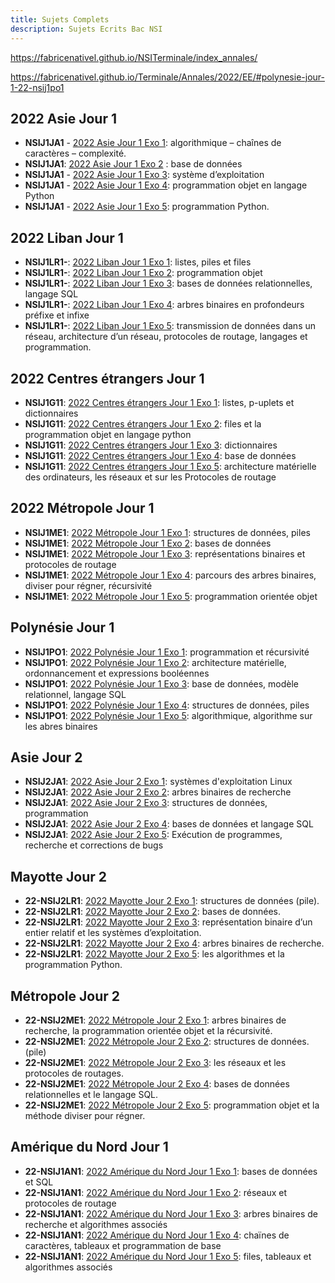 ```yaml
---
title: Sujets Complets
description: Sujets Ecrits Bac NSI
---
```


https://fabricenativel.github.io/NSITerminale/index_annales/

https://fabricenativel.github.io/Terminale/Annales/2022/EE/#polynesie-jour-1-22-nsij1po1

## 2022 Asie Jour 1

- **NSIJ1JA1** - [2022 Asie Jour 1 Exo 1](./pdf/22-NSIJ1JA1-exo1.pdf): algorithmique – chaînes de caractères – complexité.
- **NSIJ1JA1**: [2022 Asie Jour 1 Exo 2](./pdf/2022-Asie-1-exo2.pdf) : base de données
- **NSIJ1JA1** - [2022 Asie Jour 1 Exo 3](./pdf/22-NSIJ1JA1-exo3-complet.pdf): système d’exploitation
- **NSIJ1JA1** - [2022 Asie Jour 1 Exo 4](./pdf/22-NSIJ1JA1-exo4.pdf): programmation objet en langage Python
- **NSIJ1JA1** - [2022 Asie Jour 1 Exo 5](./pdf/22-NSIJ1JA1-exo5.pdf): programmation Python.

## 2022 Liban Jour 1

- **NSIJ1LR1-**: [2022 Liban Jour 1 Exo 1](./pdf/22-NSIJ1LR1-exo1.pdf): listes, piles et files
- **NSIJ1LR1-**: [2022 Liban Jour 1 Exo 2](./pdf/22-NSIJ1LR1-exo2.pdf): programmation objet
- **NSIJ1LR1-**: [2022 Liban Jour 1 Exo 3](./pdf/22-NSIJ1LR1-exo3-complet.pdf): bases de données relationnelles, langage SQL
- **NSIJ1LR1-**: [2022 Liban Jour 1 Exo 4](./pdf/22-NSIJ1LR1-exo4.pdf): arbres binaires en profondeurs préfixe et infixe
- **NSIJ1LR1-**: [2022 Liban Jour 1 Exo 5](./pdf/22-NSIJ1LR1-exo5.pdf): transmission de données dans un réseau, architecture d’un réseau, protocoles de routage, langages et programmation.

## 2022 Centres étrangers Jour 1

- **NSIJ1G11**: [2022 Centres étrangers Jour 1 Exo 1](./pdf/22-NSIJ1G11-exo1.pdf): listes, p-uplets et dictionnaires
- **NSIJ1G11**: [2022 Centres étrangers Jour 1 Exo 2](./pdf/22-NSIJ1G11-exo2.pdf): files et la programmation objet en langage python
- **NSIJ1G11**: [2022 Centres étrangers Jour 1 Exo 3](./pdf/22-NSIJ1G11-exo3.pdf): dictionnaires
- **NSIJ1G11**: [2022 Centres étrangers Jour 1 Exo 4](./pdf/22-NSIJ1G11-exo4.pdf): base de données
- **NSIJ1G11**: [2022 Centres étrangers Jour 1 Exo 5](./pdf/22-NSIJ1G11-exo5.pdf): architecture matérielle des ordinateurs, les réseaux et sur les Protocoles de routage

## 2022 Métropole Jour 1

- **NSIJ1ME1**: [2022 Métropole Jour 1 Exo 1](./pdf/22-NSIJ1ME1-exo1.pdf): structures de données, piles
- **NSIJ1ME1**: [2022 Métropole Jour 1 Exo 2](./pdf/22-NSIJ1ME1-exo2.pdf): bases de données
- **NSIJ1ME1**: [2022 Métropole Jour 1 Exo 3](./pdf/22-NSIJ1ME1-exo3.pdf): représentations binaires et protocoles de routage
- **NSIJ1ME1**: [2022 Métropole Jour 1 Exo 4](./pdf/22-NSIJ1ME1-exo4.pdf): parcours des arbres binaires, diviser pour régner, récursivité
- **NSIJ1ME1**: [2022 Métropole Jour 1 Exo 5](./pdf/22-NSIJ1ME1-exo5.pdf): programmation orientée objet

## Polynésie Jour 1

- **NSIJ1PO1**: [2022 Polynésie Jour 1 Exo 1](./pdf/22-NSIJ1PO1-exo1.pdf): programmation et récursivité
- **NSIJ1PO1**: [2022 Polynésie Jour 1 Exo 2](./pdf/22-NSIJ1PO1-exo2-complet.pdf): architecture matérielle, ordonnancement et expressions booléennes
- **NSIJ1PO1**: [2022 Polynésie Jour 1 Exo 3](./pdf/22-NSIJ1PO1-exo3.pdf): base de données, modèle relationnel, langage SQL
- **NSIJ1PO1**: [2022 Polynésie Jour 1 Exo 4](./pdf/22-NSIJ1PO1-exo4.pdf): structures de données, piles
- **NSIJ1PO1**: [2022 Polynésie Jour 1 Exo 5](./pdf/22-NSIJ1PO1-exo5.pdf): algorithmique, algorithme sur les abres binaires

## Asie Jour 2

- **NSIJ2JA1**: [2022 Asie Jour 2 Exo 1](./pdf/22-NSIJ2JA1-exo1-complet.pdf): systèmes d'exploitation Linux
- **NSIJ2JA1**: [2022 Asie Jour 2 Exo 2](./pdf/22-NSIJ2JA1-exo2.pdf): arbres binaires de recherche
- **NSIJ2JA1**: [2022 Asie Jour 2 Exo 3](./pdf/22-NSIJ2JA1-exo3.pdf): structures de données, programmation
- **NSIJ2JA1**: [2022 Asie Jour 2 Exo 4](./pdf/22-NSIJ2JA1-exo4-complet.pdf): bases de données et langage SQL
- **NSIJ2JA1**: [2022 Asie Jour 2 Exo 5](./pdf/22-NSIJ2JA1-exo5.pdf): Exécution de programmes, recherche et corrections de bugs

## Mayotte Jour 2

- **22-NSIJ2LR1**: [2022 Mayotte Jour 2 Exo 1](./pdf/22-NSIJ2LR1-exo1.pdf): structures de données (pile).
- **22-NSIJ2LR1**: [2022 Mayotte Jour 2 Exo 2](./pdf/22-NSIJ2LR1-exo2-complet.pdf): bases de données.
- **22-NSIJ2LR1**: [2022 Mayotte Jour 2 Exo 3](./pdf/22-NSIJ2LR1-exo3-complet.pdf): représentation binaire d’un entier relatif et les systèmes d’exploitation.
- **22-NSIJ2LR1**: [2022 Mayotte Jour 2 Exo 4](./pdf/22-NSIJ2LR1-exo4.pdf): arbres binaires de recherche.
- **22-NSIJ2LR1**: [2022 Mayotte Jour 2 Exo 5](./pdf/22-NSIJ2LR1-exo5.pdf): les algorithmes et la programmation Python.

## Métropole Jour 2

- **22-NSIJ2ME1**: [2022 Métropole Jour 2 Exo 1](./pdf/22-NSIJ2ME1-exo1.pdf): arbres binaires de recherche, la programmation orientée objet et la récursivité.
- **22-NSIJ2ME1**: [2022 Métropole Jour 2 Exo 2](./pdf/22-NSIJ2ME1-exo2.pdf): structures de données.(pile)
- **22-NSIJ2ME1**: [2022 Métropole Jour 2 Exo 3](./pdf/22-NSIJ2ME1-exo3.pdf): les réseaux et les protocoles de routages.
- **22-NSIJ2ME1**: [2022 Métropole Jour 2 Exo 4](./pdf/22-NSIJ2ME1-exo4.pdf): bases de données relationnelles et le langage SQL.
- **22-NSIJ2ME1**: [2022 Métropole Jour 2 Exo 5](./pdf/22-NSIJ2ME1-exo5.pdf): programmation objet et la méthode diviser pour régner.

## Amérique du Nord Jour 1

- **22-NSIJ1AN1**: [2022 Amérique du Nord Jour 1 Exo 1](./pdf/22-NSIJ1AN1-exo1.pdf): bases de données et SQL
- **22-NSIJ1AN1**: [2022 Amérique du Nord Jour 1 Exo 2](./pdf/22-NSIJ1AN1-exo2.pdf): réseaux et protocoles de routage
- **22-NSIJ1AN1**: [2022 Amérique du Nord Jour 1 Exo 3](./pdf/22-NSIJ1AN1-exo3.pdf): arbres binaires de recherche et algorithmes associés
- **22-NSIJ1AN1**: [2022 Amérique du Nord Jour 1 Exo 4](./pdf/22-NSIJ1AN1-exo4.pdf): chaïnes de caractères, tableaux et programmation de base
- **22-NSIJ1AN1**: [2022 Amérique du Nord Jour 1 Exo 5](./pdf/22-NSIJ1AN1-exo5.pdf): files, tableaux et algorithmes associés
